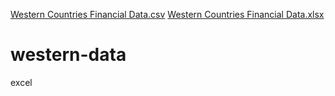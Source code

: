 [Western Countries Financial Data.csv](https://github.com/shubhamkr001/western-data/files/10742768/Western.Countries.Financial.Data.csv)
[Western Countries Financial Data.xlsx](https://github.com/shubhamkr001/western-data/files/10742783/Western.Countries.Financial.Data.xlsx)
# western-data
excel 
